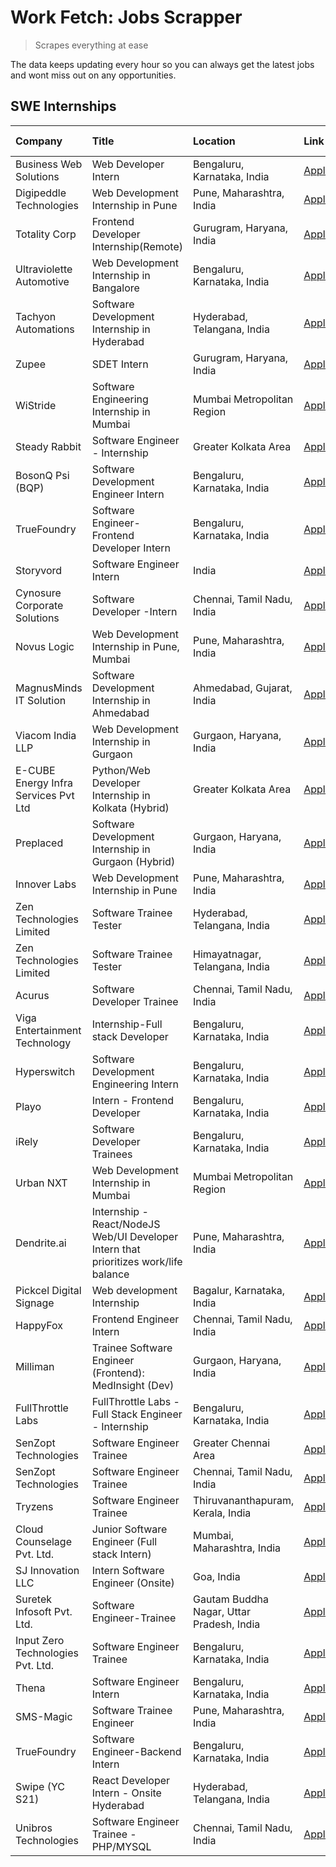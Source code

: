 # Work Fetch: Jobs Scrapper
> Scrapes everything at ease

The data keeps updating every hour so you can always get the latest jobs and wont miss out on any opportunities.

## SWE Internships
<!--START_SECTION:workfetch-->
| Company                              | Title                                                                                | Location                                  | Link                                                                                                                                                                                                                                                                                              | Date Posted   |
|:-------------------------------------|:-------------------------------------------------------------------------------------|:------------------------------------------|:--------------------------------------------------------------------------------------------------------------------------------------------------------------------------------------------------------------------------------------------------------------------------------------------------|:--------------|
| Business Web Solutions               | Web Developer Intern                                                                 | Bengaluru, Karnataka, India               | [Apply](https://in.linkedin.com/jobs/view/web-developer-intern-at-business-web-solutions-3897552404?position=28&pageNum=0&refId=4xrz7oIOlGdcLZ9aRSi9eA%3D%3D&trackingId=5sSyCQHUNkALlsUStqT1uA%3D%3D&trk=public_jobs_jserp-result_search-card)                                                    | 2024-04-13    |
| Digipeddle Technologies              | Web Development Internship in Pune                                                   | Pune, Maharashtra, India                  | [Apply](https://in.linkedin.com/jobs/view/web-development-internship-in-pune-at-digipeddle-technologies-3898605884?position=58&pageNum=0&refId=4xrz7oIOlGdcLZ9aRSi9eA%3D%3D&trackingId=t5d0r8sNxkT7V1jdJnl6GQ%3D%3D&trk=public_jobs_jserp-result_search-card)                                     | 2024-04-13    |
| Totality Corp                        | Frontend Developer Internship(Remote)                                                | Gurugram, Haryana, India                  | [Apply](https://in.linkedin.com/jobs/view/frontend-developer-internship-remote-at-totality-corp-3897033997?position=7&pageNum=0&refId=4xrz7oIOlGdcLZ9aRSi9eA%3D%3D&trackingId=LuU7ULO1Zg6Na7ijq22X7w%3D%3D&trk=public_jobs_jserp-result_search-card)                                              | 2024-04-12    |
| Ultraviolette Automotive             | Web Development Internship in Bangalore                                              | Bengaluru, Karnataka, India               | [Apply](https://in.linkedin.com/jobs/view/web-development-internship-in-bangalore-at-ultraviolette-automotive-3896965783?position=33&pageNum=0&refId=4xrz7oIOlGdcLZ9aRSi9eA%3D%3D&trackingId=d3kvqEF4wyGxwi%2BHZpuo4A%3D%3D&trk=public_jobs_jserp-result_search-card)                             | 2024-04-12    |
| Tachyon Automations                  | Software Development Internship in Hyderabad                                         | Hyderabad, Telangana, India               | [Apply](https://in.linkedin.com/jobs/view/software-development-internship-in-hyderabad-at-tachyon-automations-3896969464?position=38&pageNum=0&refId=4xrz7oIOlGdcLZ9aRSi9eA%3D%3D&trackingId=PtpqK%2FY3crq3CaIFMHnZRw%3D%3D&trk=public_jobs_jserp-result_search-card)                             | 2024-04-12    |
| Zupee                                | SDET Intern                                                                          | Gurugram, Haryana, India                  | [Apply](https://in.linkedin.com/jobs/view/sdet-intern-at-zupee-3888478071?position=30&pageNum=0&refId=4xrz7oIOlGdcLZ9aRSi9eA%3D%3D&trackingId=mSM%2BD3h7JmtMt1Ko0zHXsw%3D%3D&trk=public_jobs_jserp-result_search-card)                                                                            | 2024-04-09    |
| WiStride                             | Software Engineering Internship in Mumbai                                            | Mumbai Metropolitan Region                | [Apply](https://in.linkedin.com/jobs/view/software-engineering-internship-in-mumbai-at-wistride-3888218704?position=13&pageNum=0&refId=4xrz7oIOlGdcLZ9aRSi9eA%3D%3D&trackingId=xNUerDBQ%2Bmz2704wsxd0Tw%3D%3D&trk=public_jobs_jserp-result_search-card)                                           | 2024-04-08    |
| Steady Rabbit                        | Software Engineer - Internship                                                       | Greater Kolkata Area                      | [Apply](https://in.linkedin.com/jobs/view/software-engineer-internship-at-steady-rabbit-3885171077?position=15&pageNum=0&refId=4xrz7oIOlGdcLZ9aRSi9eA%3D%3D&trackingId=bW7e8ItJUD9j9dClZH0ivg%3D%3D&trk=public_jobs_jserp-result_search-card)                                                     | 2024-04-08    |
| BosonQ Psi (BQP)                     | Software Development Engineer Intern                                                 | Bengaluru, Karnataka, India               | [Apply](https://in.linkedin.com/jobs/view/software-development-engineer-intern-at-bosonq-psi-bqp-3888328596?position=35&pageNum=0&refId=4xrz7oIOlGdcLZ9aRSi9eA%3D%3D&trackingId=kgKBZqYduXwVuAB4Dki2uw%3D%3D&trk=public_jobs_jserp-result_search-card)                                            | 2024-04-06    |
| TrueFoundry                          | Software Engineer- Frontend Developer Intern                                         | Bengaluru, Karnataka, India               | [Apply](https://in.linkedin.com/jobs/view/software-engineer-frontend-developer-intern-at-truefoundry-3887320206?position=18&pageNum=0&refId=4xrz7oIOlGdcLZ9aRSi9eA%3D%3D&trackingId=ezSNs8eHwZVsJn5lb2XYng%3D%3D&trk=public_jobs_jserp-result_search-card)                                        | 2024-04-05    |
| Storyvord                            | Software Engineer Intern                                                             | India                                     | [Apply](https://in.linkedin.com/jobs/view/software-engineer-intern-at-storyvord-3518938006?position=16&pageNum=0&refId=4xrz7oIOlGdcLZ9aRSi9eA%3D%3D&trackingId=UyUVPbpnjSBc1O9PtuvJlg%3D%3D&trk=public_jobs_jserp-result_search-card)                                                             | 2024-04-04    |
| Cynosure Corporate Solutions         | Software Developer -Intern                                                           | Chennai, Tamil Nadu, India                | [Apply](https://in.linkedin.com/jobs/view/software-developer-intern-at-cynosure-corporate-solutions-3884767755?position=19&pageNum=0&refId=4xrz7oIOlGdcLZ9aRSi9eA%3D%3D&trackingId=d450c2g6sf%2FO932NLo9IuA%3D%3D&trk=public_jobs_jserp-result_search-card)                                       | 2024-04-04    |
| Novus Logic                          | Web Development Internship in Pune, Mumbai                                           | Pune, Maharashtra, India                  | [Apply](https://in.linkedin.com/jobs/view/web-development-internship-in-pune-mumbai-at-novus-logic-3885741343?position=57&pageNum=0&refId=4xrz7oIOlGdcLZ9aRSi9eA%3D%3D&trackingId=oaqqHj8clncNpYFbN1eJUA%3D%3D&trk=public_jobs_jserp-result_search-card)                                          | 2024-04-04    |
| MagnusMinds IT Solution              | Software Development Internship in Ahmedabad                                         | Ahmedabad, Gujarat, India                 | [Apply](https://in.linkedin.com/jobs/view/software-development-internship-in-ahmedabad-at-magnusminds-it-solution-3883933909?position=34&pageNum=0&refId=4xrz7oIOlGdcLZ9aRSi9eA%3D%3D&trackingId=vmDXrQYyIB6M1znbrMb4wg%3D%3D&trk=public_jobs_jserp-result_search-card)                           | 2024-04-03    |
| Viacom India LLP                     | Web Development Internship in Gurgaon                                                | Gurgaon, Haryana, India                   | [Apply](https://in.linkedin.com/jobs/view/web-development-internship-in-gurgaon-at-viacom-india-llp-3883946826?position=51&pageNum=0&refId=4xrz7oIOlGdcLZ9aRSi9eA%3D%3D&trackingId=BD45l7ifBbp4xOYMnTbDFg%3D%3D&trk=public_jobs_jserp-result_search-card)                                         | 2024-04-03    |
| E-CUBE Energy Infra Services Pvt Ltd | Python/Web Developer Internship in Kolkata (Hybrid)                                  | Greater Kolkata Area                      | [Apply](https://in.linkedin.com/jobs/view/python-web-developer-internship-in-kolkata-hybrid-at-e-cube-energy-infra-services-pvt-ltd-3882160442?position=11&pageNum=0&refId=4xrz7oIOlGdcLZ9aRSi9eA%3D%3D&trackingId=eiOne6joF9Nsxg5yeb%2Fgzg%3D%3D&trk=public_jobs_jserp-result_search-card)       | 2024-04-02    |
| Preplaced                            | Software Development Internship in Gurgaon (Hybrid)                                  | Gurgaon, Haryana, India                   | [Apply](https://in.linkedin.com/jobs/view/software-development-internship-in-gurgaon-hybrid-at-preplaced-3880567870?position=21&pageNum=0&refId=4xrz7oIOlGdcLZ9aRSi9eA%3D%3D&trackingId=zCnp8O63EADJDJq9%2BXR7yQ%3D%3D&trk=public_jobs_jserp-result_search-card)                                  | 2024-04-01    |
| Innover Labs                         | Web Development Internship in Pune                                                   | Pune, Maharashtra, India                  | [Apply](https://in.linkedin.com/jobs/view/web-development-internship-in-pune-at-innover-labs-3875494237?position=6&pageNum=0&refId=4xrz7oIOlGdcLZ9aRSi9eA%3D%3D&trackingId=nJn98u5xj92bPpsOG2eVEg%3D%3D&trk=public_jobs_jserp-result_search-card)                                                 | 2024-03-28    |
| Zen Technologies Limited             | Software Trainee Tester                                                              | Hyderabad, Telangana, India               | [Apply](https://in.linkedin.com/jobs/view/software-trainee-tester-at-zen-technologies-limited-3872036112?position=12&pageNum=0&refId=4xrz7oIOlGdcLZ9aRSi9eA%3D%3D&trackingId=4gH6YxYX5iX5wwp4GVe14w%3D%3D&trk=public_jobs_jserp-result_search-card)                                               | 2024-03-27    |
| Zen Technologies Limited             | Software Trainee Tester                                                              | Himayatnagar, Telangana, India            | [Apply](https://in.linkedin.com/jobs/view/software-trainee-tester-at-zen-technologies-limited-3872100214?position=9&pageNum=0&refId=4xrz7oIOlGdcLZ9aRSi9eA%3D%3D&trackingId=KipWyTb0jJ6Q%2BmywDNKG3Q%3D%3D&trk=public_jobs_jserp-result_search-card)                                              | 2024-03-26    |
| Acurus                               | Software Developer Trainee                                                           | Chennai, Tamil Nadu, India                | [Apply](https://in.linkedin.com/jobs/view/software-developer-trainee-at-acurus-3871400616?position=20&pageNum=0&refId=4xrz7oIOlGdcLZ9aRSi9eA%3D%3D&trackingId=kn7gm6%2BketYkCfRQoF1vqg%3D%3D&trk=public_jobs_jserp-result_search-card)                                                            | 2024-03-26    |
| Viga Entertainment Technology        | Internship-Full stack Developer                                                      | Bengaluru, Karnataka, India               | [Apply](https://in.linkedin.com/jobs/view/internship-full-stack-developer-at-viga-entertainment-technology-3870669789?position=26&pageNum=0&refId=4xrz7oIOlGdcLZ9aRSi9eA%3D%3D&trackingId=auRTWBN3mmx3P85rUngaqg%3D%3D&trk=public_jobs_jserp-result_search-card)                                  | 2024-03-25    |
| Hyperswitch                          | Software Development Engineering Intern                                              | Bengaluru, Karnataka, India               | [Apply](https://in.linkedin.com/jobs/view/software-development-engineering-intern-at-hyperswitch-3865513498?position=60&pageNum=0&refId=4xrz7oIOlGdcLZ9aRSi9eA%3D%3D&trackingId=sfsQdf8KahIBmOXlm4OXCg%3D%3D&trk=public_jobs_jserp-result_search-card)                                            | 2024-03-23    |
| Playo                                | Intern - Frontend Developer                                                          | Bengaluru, Karnataka, India               | [Apply](https://in.linkedin.com/jobs/view/intern-frontend-developer-at-playo-3864131172?position=4&pageNum=0&refId=4xrz7oIOlGdcLZ9aRSi9eA%3D%3D&trackingId=QoScJkHFxQwB3udgb9yrJw%3D%3D&trk=public_jobs_jserp-result_search-card)                                                                 | 2024-03-22    |
| iRely                                | Software Developer Trainees                                                          | Bengaluru, Karnataka, India               | [Apply](https://in.linkedin.com/jobs/view/software-developer-trainees-at-irely-3860566039?position=2&pageNum=0&refId=4xrz7oIOlGdcLZ9aRSi9eA%3D%3D&trackingId=QFj9gR0w79tPZ5ksT43Dsg%3D%3D&trk=public_jobs_jserp-result_search-card)                                                               | 2024-03-18    |
| Urban NXT                            | Web Development Internship in Mumbai                                                 | Mumbai Metropolitan Region                | [Apply](https://in.linkedin.com/jobs/view/web-development-internship-in-mumbai-at-urban-nxt-3858090142?position=56&pageNum=0&refId=4xrz7oIOlGdcLZ9aRSi9eA%3D%3D&trackingId=RmwAXY%2Bzqvu7PU5PdZlMaQ%3D%3D&trk=public_jobs_jserp-result_search-card)                                               | 2024-03-15    |
| Dendrite.ai                          | Internship - React/NodeJS Web/UI Developer Intern that prioritizes work/life balance | Pune, Maharashtra, India                  | [Apply](https://in.linkedin.com/jobs/view/internship-react-nodejs-web-ui-developer-intern-that-prioritizes-work-life-balance-at-dendrite-ai-3853583200?position=37&pageNum=0&refId=4xrz7oIOlGdcLZ9aRSi9eA%3D%3D&trackingId=xswoUiLuwhp7FDSpdwm4Nw%3D%3D&trk=public_jobs_jserp-result_search-card) | 2024-03-12    |
| Pickcel Digital Signage              | Web development Internship                                                           | Bagalur, Karnataka, India                 | [Apply](https://in.linkedin.com/jobs/view/web-development-internship-at-pickcel-digital-signage-3849506118?position=55&pageNum=0&refId=4xrz7oIOlGdcLZ9aRSi9eA%3D%3D&trackingId=dg8UHMZq%2FsIg%2B5IXy9Ragg%3D%3D&trk=public_jobs_jserp-result_search-card)                                         | 2024-03-08    |
| HappyFox                             | Frontend Engineer Intern                                                             | Chennai, Tamil Nadu, India                | [Apply](https://in.linkedin.com/jobs/view/frontend-engineer-intern-at-happyfox-3848357951?position=49&pageNum=0&refId=4xrz7oIOlGdcLZ9aRSi9eA%3D%3D&trackingId=YXiUEZkidugaWOnLYPJxOA%3D%3D&trk=public_jobs_jserp-result_search-card)                                                              | 2024-03-07    |
| Milliman                             | Trainee Software Engineer (Frontend): MedInsight (Dev)                               | Gurgaon, Haryana, India                   | [Apply](https://in.linkedin.com/jobs/view/trainee-software-engineer-frontend-medinsight-dev-at-milliman-3792874280?position=10&pageNum=0&refId=4xrz7oIOlGdcLZ9aRSi9eA%3D%3D&trackingId=OYINPB2ezQkK2qrpTZ00%2BA%3D%3D&trk=public_jobs_jserp-result_search-card)                                   | 2024-03-01    |
| FullThrottle Labs                    | FullThrottle Labs - Full Stack Engineer - Internship                                 | Bengaluru, Karnataka, India               | [Apply](https://in.linkedin.com/jobs/view/fullthrottle-labs-full-stack-engineer-internship-at-fullthrottle-labs-3829636016?position=59&pageNum=0&refId=4xrz7oIOlGdcLZ9aRSi9eA%3D%3D&trackingId=%2B7AmL9FtUsu9dkg3G0xM1g%3D%3D&trk=public_jobs_jserp-result_search-card)                           | 2024-02-17    |
| SenZopt Technologies                 | Software Engineer Trainee                                                            | Greater Chennai Area                      | [Apply](https://in.linkedin.com/jobs/view/software-engineer-trainee-at-senzopt-technologies-3827688781?position=39&pageNum=0&refId=4xrz7oIOlGdcLZ9aRSi9eA%3D%3D&trackingId=PzPO5kc49CzLIPCA8P%2B5Og%3D%3D&trk=public_jobs_jserp-result_search-card)                                               | 2024-02-12    |
| SenZopt Technologies                 | Software Engineer Trainee                                                            | Chennai, Tamil Nadu, India                | [Apply](https://in.linkedin.com/jobs/view/software-engineer-trainee-at-senzopt-technologies-3827686880?position=52&pageNum=0&refId=4xrz7oIOlGdcLZ9aRSi9eA%3D%3D&trackingId=wu6y8Jypmvf9Jd3ps%2F4ilw%3D%3D&trk=public_jobs_jserp-result_search-card)                                               | 2024-02-12    |
| Tryzens                              | Software Engineer Trainee                                                            | Thiruvananthapuram, Kerala, India         | [Apply](https://in.linkedin.com/jobs/view/software-engineer-trainee-at-tryzens-3809363491?position=40&pageNum=0&refId=4xrz7oIOlGdcLZ9aRSi9eA%3D%3D&trackingId=i%2BuZOgZKSYNPe9bmglcnQw%3D%3D&trk=public_jobs_jserp-result_search-card)                                                            | 2024-01-18    |
| Cloud Counselage Pvt. Ltd.           | Junior Software Engineer (Full stack Intern)                                         | Mumbai, Maharashtra, India                | [Apply](https://in.linkedin.com/jobs/view/junior-software-engineer-full-stack-intern-at-cloud-counselage-pvt-ltd-3803132814?position=29&pageNum=0&refId=4xrz7oIOlGdcLZ9aRSi9eA%3D%3D&trackingId=2k5pisFG0gF33OQTe23Dng%3D%3D&trk=public_jobs_jserp-result_search-card)                            | 2024-01-11    |
| SJ Innovation LLC                    | Intern Software Engineer (Onsite)                                                    | Goa, India                                | [Apply](https://in.linkedin.com/jobs/view/intern-software-engineer-onsite-at-sj-innovation-llc-3799959011?position=46&pageNum=0&refId=4xrz7oIOlGdcLZ9aRSi9eA%3D%3D&trackingId=Lvqe2nkNxfjJj2LwhEj4Og%3D%3D&trk=public_jobs_jserp-result_search-card)                                              | 2024-01-11    |
| Suretek Infosoft Pvt. Ltd.           | Software Engineer-Trainee                                                            | Gautam Buddha Nagar, Uttar Pradesh, India | [Apply](https://in.linkedin.com/jobs/view/software-engineer-trainee-at-suretek-infosoft-pvt-ltd-3800934643?position=25&pageNum=0&refId=4xrz7oIOlGdcLZ9aRSi9eA%3D%3D&trackingId=WMxJelgP3JrtCE3g6xHaDg%3D%3D&trk=public_jobs_jserp-result_search-card)                                             | 2024-01-09    |
| Input Zero Technologies Pvt. Ltd.    | Software Engineer Trainee                                                            | Bengaluru, Karnataka, India               | [Apply](https://in.linkedin.com/jobs/view/software-engineer-trainee-at-input-zero-technologies-pvt-ltd-3800927643?position=31&pageNum=0&refId=4xrz7oIOlGdcLZ9aRSi9eA%3D%3D&trackingId=foeMHWJu0KP%2FwYc%2FmpFIIQ%3D%3D&trk=public_jobs_jserp-result_search-card)                                  | 2024-01-09    |
| Thena                                | Software Engineer Intern                                                             | Bengaluru, Karnataka, India               | [Apply](https://in.linkedin.com/jobs/view/software-engineer-intern-at-thena-3778731751?position=22&pageNum=0&refId=4xrz7oIOlGdcLZ9aRSi9eA%3D%3D&trackingId=1u81H%2BcxfcuC1VDUdVmxPg%3D%3D&trk=public_jobs_jserp-result_search-card)                                                               | 2023-12-05    |
| SMS-Magic                            | Software Trainee Engineer                                                            | Pune, Maharashtra, India                  | [Apply](https://in.linkedin.com/jobs/view/software-trainee-engineer-at-sms-magic-3761409781?position=32&pageNum=0&refId=4xrz7oIOlGdcLZ9aRSi9eA%3D%3D&trackingId=BOhTC9Vy3xohz6mZn7jouw%3D%3D&trk=public_jobs_jserp-result_search-card)                                                            | 2023-11-16    |
| TrueFoundry                          | Software Engineer-Backend Intern                                                     | Bengaluru, Karnataka, India               | [Apply](https://in.linkedin.com/jobs/view/software-engineer-backend-intern-at-truefoundry-3779508170?position=36&pageNum=0&refId=4xrz7oIOlGdcLZ9aRSi9eA%3D%3D&trackingId=Ny5yGYataRIMFAtz4SRcJA%3D%3D&trk=public_jobs_jserp-result_search-card)                                                   | 2023-11-10    |
| Swipe (YC S21)                       | React Developer Intern - Onsite Hyderabad                                            | Hyderabad, Telangana, India               | [Apply](https://in.linkedin.com/jobs/view/react-developer-intern-onsite-hyderabad-at-swipe-yc-s21-3737600089?position=42&pageNum=0&refId=4xrz7oIOlGdcLZ9aRSi9eA%3D%3D&trackingId=lPlubX8mm2Vscjh36AYorA%3D%3D&trk=public_jobs_jserp-result_search-card)                                           | 2023-10-13    |
| Unibros Technologies                 | Software Engineer Trainee - PHP/MYSQL                                                | Chennai, Tamil Nadu, India                | [Apply](https://in.linkedin.com/jobs/view/software-engineer-trainee-php-mysql-at-unibros-technologies-3656599241?position=41&pageNum=0&refId=4xrz7oIOlGdcLZ9aRSi9eA%3D%3D&trackingId=sUXiGrvbJNXlB3XCdwHXWg%3D%3D&trk=public_jobs_jserp-result_search-card)                                       | 2023-06-12    |
<!--END_SECTION:workfetch-->
